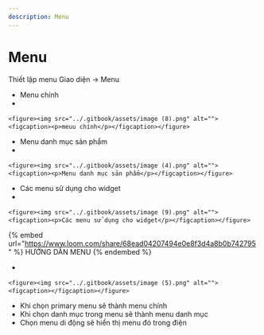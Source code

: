 ```yaml
---
description: Menu
---
```


# Menu

Thiết lập menu Giao diện -> Menu

* Menu chính&#x20;
*

    <figure><img src="../.gitbook/assets/image (8).png" alt=""><figcaption><p>meuu chính</p></figcaption></figure>


* Menu danh mục sản phẩm
*

    <figure><img src="../.gitbook/assets/image (4).png" alt=""><figcaption><p>Menu danh mục sản phẩm</p></figcaption></figure>


* Các menu sử dụng cho widget
*

    <figure><img src="../.gitbook/assets/image (9).png" alt=""><figcaption><p>Các menu sử dụng cho widget</p></figcaption></figure>

{% embed url="https://www.loom.com/share/68ead04207494e0e8f3d4a8b0b742795" %}
HƯỚNG DẪN MENU
{% endembed %}

*

    <figure><img src="../.gitbook/assets/image (5).png" alt=""><figcaption></figcaption></figure>


* Khi chọn primary menu sẽ thành menu chính
* Khi chọn danh mục trong menu sẽ thành menu danh mục
* Chọn menu di động sẽ hiển thị menu đó trong điện&#x20;
